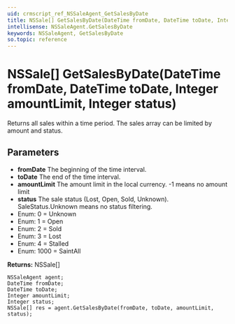 ```yaml
---
uid: crmscript_ref_NSSaleAgent_GetSalesByDate
title: NSSale[] GetSalesByDate(DateTime fromDate, DateTime toDate, Integer amountLimit, Integer status)
intellisense: NSSaleAgent.GetSalesByDate
keywords: NSSaleAgent, GetSalesByDate
so.topic: reference
---
```


# NSSale[] GetSalesByDate(DateTime fromDate, DateTime toDate, Integer amountLimit, Integer status)

Returns all sales within a time period. The sales array can be limited by amount and status.

## Parameters

* **fromDate** The beginning of the time interval.
* **toDate** The end of the time interval.
* **amountLimit** The amount limit in the local currency.  -1 means no amount limit
* **status** The sale status (Lost, Open, Sold, Unknown). SaleStatus.Unknown means no status filtering.
* Enum: 0 = Unknown 
* Enum: 1 = Open 
* Enum: 2 = Sold 
* Enum: 3 = Lost 
* Enum: 4 = Stalled 
* Enum: 1000 = SaintAll 

**Returns:** NSSale[]

```crmscript
NSSaleAgent agent;
DateTime fromDate;
DateTime toDate;
Integer amountLimit;
Integer status;
NSSale[] res = agent.GetSalesByDate(fromDate, toDate, amountLimit, status);
```

